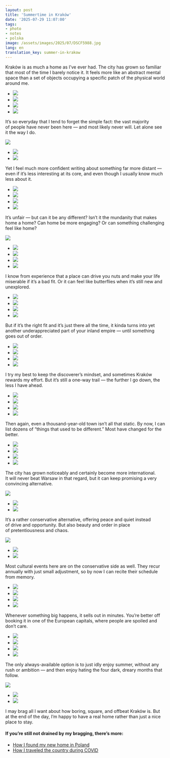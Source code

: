 ```yaml
---
layout: post
title: 'Summertime in Kraków'
date: '2025-07-29 11:07:00'
tags:
- photo
- notes
- polska
image: /assets/images/2025/07/DSCF5988.jpg
lang: en
translation_key: summer-in-krakow
---
```


Kraków is as much a home as I’ve ever had. The city has grown so familiar that most of the time I barely notice it. It feels more like an abstract mental space than a set of objects occupying a specific patch of the physical world around me.

- ![](/assets/images/2025/07/DSCF5555.jpg)
- ![](/assets/images/2025/07/DSCF5549.jpg)
- ![](/assets/images/2025/07/DSCF7826.jpg)
- ![](/assets/images/2025/07/DSCF7824.jpg)

It’s so everyday that I tend to forget the simple fact: the vast majority of people have never been here — and most likely never will. Let alone see it the way I do.

![](/assets/images/2025/07/DSCF8011.jpg)
- ![](/assets/images/2025/07/DSCF8016.jpg)
- ![](/assets/images/2025/07/DSCF6144.jpg)

Yet I feel much more confident writing about something far more distant — even if it’s less interesting at its core, and even though I usually know much less about it.

- ![](/assets/images/2025/07/DSCF5768.jpg)
- ![](/assets/images/2025/07/DSCF5796.jpg)
- ![](/assets/images/2025/07/DSCF7870.jpg)
- ![](/assets/images/2025/07/DSCF7878.jpg)

It’s unfair — but can it be any different? Isn’t it the mundanity that makes home a home? Can home be more engaging? Or can something challenging feel like home?

![](/assets/images/2025/07/DSCF7910.jpg)
- ![](/assets/images/2025/07/DSCF7894.jpg)
- ![](/assets/images/2025/07/DSCF7899.jpg)
- ![](/assets/images/2025/07/DSCF8056.jpg)
- ![](/assets/images/2025/07/DSCF5903.jpg)

I know from experience that a place can drive you nuts and make your life miserable if it’s a bad fit. Or it can feel like butterflies when it’s still new and unexplored.

- ![](/assets/images/2025/07/DSCF5695.jpg)
- ![](/assets/images/2025/07/DSCF5703.jpg)
- ![](/assets/images/2025/07/DSCF5729.jpg)
- ![](/assets/images/2025/07/DSCF6102.jpg)

But if it’s the right fit and it’s just there all the time, it kinda turns into yet another underappreciated part of your inland empire — until something goes out of order.

- ![](/assets/images/2025/07/DSCF7696.jpg)
- ![](/assets/images/2025/07/DSCF7813.jpg)
- ![](/assets/images/2025/07/DSCF7938.jpg)
- ![](/assets/images/2025/07/DSCF5908.jpg)

I try my best to keep the discoverer’s mindset, and sometimes Kraków rewards my effort. But it’s still a one-way trail — the further I go down, the less I have ahead.

- ![](/assets/images/2025/07/DSCF6063.jpg)
- ![](/assets/images/2025/07/DSCF6064.jpg)
- ![](/assets/images/2025/07/DSCF6071.jpg)
- ![](/assets/images/2025/07/DSCF6073.jpg)

Then again, even a thousand-year-old town isn’t all that static. By now, I can list dozens of “things that used to be different.” Most have changed for the better.

- ![](/assets/images/2025/07/DSCF8106.jpg)
- ![](/assets/images/2025/07/DSCF5577.jpg)
- ![](/assets/images/2025/07/DSCF5656.jpg)
- ![](/assets/images/2025/07/DSCF5669.jpg)

The city has grown noticeably and certainly become more international. It will never beat Warsaw in that regard, but it can keep promising a very convincing alternative.

![](/assets/images/2025/07/DSCF7712.jpg)
- ![](/assets/images/2025/07/DSCF7770.jpg)
- ![](/assets/images/2025/07/DSCF6051.jpg)

It’s a rather conservative alternative, offering peace and quiet instead of drive and opportunity. But also beauty and order in place of pretentiousness and chaos.

![](/assets/images/2025/07/DSCF7956.jpg)
- ![](/assets/images/2025/07/DSCF7921.jpg)
- ![](/assets/images/2025/07/DSCF7929.jpg)

Most cultural events here are on the conservative side as well. They recur annually with just small adjustment, so by now I can recite their schedule from memory.

- ![](/assets/images/2025/07/DSCF5957.jpg)
- ![](/assets/images/2025/07/DSCF5935.jpg)
- ![](/assets/images/2025/07/DSCF6024.jpg)
- ![](/assets/images/2025/07/DSCF6035.jpg)

Whenever something big happens, it sells out in minutes. You’re better off booking it in one of the European capitals, where people are spoiled and don’t care.

- ![](/assets/images/2025/07/DSCF5864.jpg)
- ![](/assets/images/2025/07/DSCF5875.jpg)
- ![](/assets/images/2025/07/DSCF6017.jpg)
- ![](/assets/images/2025/07/DSCF5919.jpg)

The only always-available option is to just idly enjoy summer, without any rush or ambition — and then enjoy hating the four dark, dreary months that follow.

![](/assets/images/2025/07/DSCF5988.jpg)
- ![](/assets/images/2025/07/DSCF7964.jpg)
- ![](/assets/images/2025/07/DSCF7752.jpg)

I may brag all I want about how boring, square, and offbeat Kraków is. But at the end of the day, I’m happy to have a real home rather than just a nice place to stay.

#### If you’re still not drained by my bragging, there’s more:
- [How I found my new home in Poland](https://shouldgo.me/blog/love-poland/)
- [How I traveled the country during COVID](https://shouldgo.me/blog/2k20/)